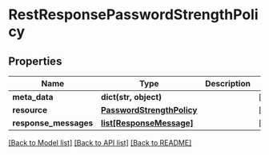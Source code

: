 # RestResponsePasswordStrengthPolicy

## Properties
Name | Type | Description | Notes
------------ | ------------- | ------------- | -------------
**meta_data** | **dict(str, object)** |  | [optional] 
**resource** | [**PasswordStrengthPolicy**](PasswordStrengthPolicy.md) |  | [optional] 
**response_messages** | [**list[ResponseMessage]**](ResponseMessage.md) |  | [optional] 

[[Back to Model list]](../README.md#documentation-for-models) [[Back to API list]](../README.md#documentation-for-api-endpoints) [[Back to README]](../README.md)

